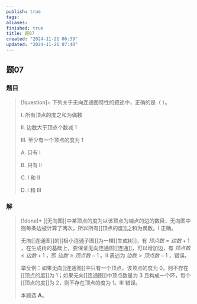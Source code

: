 ```yaml
---
publish: true
tags: 
aliases: 
finished: true
title: 题07
created: "2024-11-21 06:39"
updated: "2024-11-21 07:40"
---
```

## 题07
### 题目
> [!question]+
> 下列关于无向连通图特性的叙述中，正确的是（ ）。
> 
> I. 所有顶点的度之和为偶数
> 
> II. 边数大于顶点个数减 1
> 
> III. 至少有一个顶点的度为 1
> 
> A. 只有 I
> 
> B. 只有 II
> 
> C. I 和 II
> 
> D. I 和 III
### 解
> [!done]+
> [[无向图]]中某顶点的度为以该顶点为端点的边的数目，无向图中则每条边被计算了两次，所以所有[[顶点的度]]之和为偶数。I 正确。
> 
> 无向[[连通图]]的[[极小连通子图]]为一棵[[生成树]]，有 $顶点数=边数+1$ ，在生成树的基础上，要保证无向连通图[[连通]]，可以增加边，有 $顶点数\le 边数+1$ ，即 $边数\ge 顶点数-1$ 。II 表述为 $边数> 顶点数-1$ ，错误。
> 
> 举反例：如果无向[[连通图]]中只有一个顶点，该顶点的度为 0，则不存在[[顶点的度]]为 1；如果无向[[连通图]]中顶点数量为 3 且构成一个环，每个[[顶点的度]]为 2，则不存在顶点的度为 1。III 错误。
> 
> 本题选 **A**。